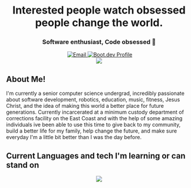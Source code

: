 <h1 align="center">Interested people watch obsessed people change the world. <p style="font-size:1px">-Tim Grover</p></h1>

<h3 align="center">Software enthusiast, Code obsessed 🚀</h3>
<div align="center">
<img style="justify-content: center; align-items: center; " src="https://komarev.com/ghpvc/?username=CK-7vn&style=flat-square&color=blue" alt=""/> <a style="justify-content: center; align-items: right; " href="mailto:keighan.robichaudgriffin@maine.edu"><img src="https://img.shields.io/badge/Email%20Me!-fire" alt="Email"></a><a style="justify-content: center; align-items: right;" href="https://www.boot.dev/u/ck-7vn"> <img src="https://img.shields.io/badge/Boot.dev-Profile-blue" alt="Boot.dev Profile"></a>
<div>
  <div>
    <img style="align-items;" src="https://github-readme-stats-six-kappa-40.vercel.app/api?username=ck-7vn&theme=graywhite&show_icons=true&hide_border=false&count_private=true"/>
  </div>
 
</div>
</div>


## About Me! ##
I'm currently a senior computer science undergrad, incredibly passionate about software development, robotics, education, music, fitness, Jesus Christ, and the idea of making this world a better place for future generations. 
Currently incarcerated at a minimum custody department of corrections facility on the East Coast and with the help of some amazing individuals ive been able to use this time to give back to my community, build a better life for my family, help change the future, and make sure everyday I'm a little bit better than I was the day before. 


## Current Languages and tech I'm learning or can stand on ##
<p align="center">
  <a href="https://skillicons.dev">
<img src="https://skillicons.dev/icons?i=linux,rust,go,py,c,ts,neovim,cpp,docker,git,github,html,lua,react,css&perline=15">
</p>


